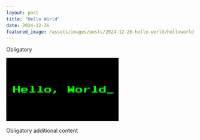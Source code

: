 ```yaml
---
layout: post
title: "Hello World"
date: 2024-12-26
featured_image: /assets/images/posts/2024-12-26-hello-world/helloworld.png
---
```


Obligatory

![Optional Additional Image](/assets/images/posts/2024-12-26-hello-world/helloworld.png)

Obligatory additional content